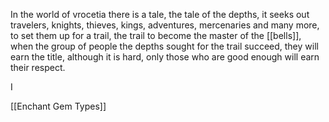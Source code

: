 In the world of vrocetia there is a tale, the tale of the depths, it seeks out travelers, knights, thieves, kings, adventures, mercenaries and many more, to set them up for a trail, the trail to become the master of the [[bells]], when the group of people the depths sought for the trail succeed, they will earn the title, although it is hard, only those who are good enough will earn their  respect.


I



[[Enchant Gem Types]]
